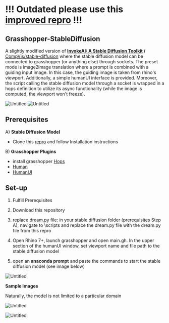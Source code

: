 
# !!! Outdated please use this [improved repro](https://github.com/SerjoschDuering/StableDiffusion-Grasshopper) !!!

## Grasshopper-StableDiffusion

A slightly modified version of **[InvokeAI: A Stable Diffusion Toolkit](https://github.com/invoke-ai/InvokeAI) /** [CompVis/stable-diffusion](https://github.com/CompVis/stable-diffusion) where the stable diffusion model can be connected to grasshopper (or anything else) through sockets. 
The preset mode is image2image translation where a prompt is combined with a guiding input image. In this case, the guiding image is taken from rhino's viewport.
Additionally, a simple humanUI interface is provided. Moreover, the script calling the stable diffusion model through a socket is wrapped in a hops definition to utilize its async functionality (while the image is computed, the viewport won't freeze). 

![Untitled](https://github.com/SerjoschDuering/Grasshopper-StableDiffusion/raw/main/images/Untitled.png)
![Untitled](https://github.com/SerjoschDuering/Grasshopper-StableDiffusion/raw/main/images/spcow.PNG)
## Prerequisites

A) **Stable Diffusion Model**

- Clone this [repro](https://github.com/invoke-ai/InvokeAI) and follow Installation instructions

B) **Grasshopper Plugins**

- install grasshopper [Hops](https://developer.rhino3d.com/guides/compute/hops-component/)
- [Human](https://www.food4rhino.com/en/app/human)
- [HumanUI](https://www.food4rhino.com/en/app/human-ui)

## Set-up

1. Fulfill Prerequisites
2. Download this repository
3. replace [dream.py](http://dream.py) file:
in your stable diffusion folder (prerequisites Step A), navigate to 
\scripts and replace the dream.py file with the dream.py file from this repro

1. Open Rhino 7+, launch grasshopper and open main.gh.
In the upper section of the humanUI window, set viewport name and file path to the stable diffusion model
2. open an **anaconda prompt**  and paste the commands to start the stable diffusion model (see image below)

![Untitled](https://github.com/SerjoschDuering/Grasshopper-StableDiffusion/raw/main/images/Untitled%201.png)

**Sample Images** 

Naturally, the model is not limited to a particular domain

![Untitled](https://github.com/SerjoschDuering/Grasshopper-StableDiffusion/raw/main/images/Untitled%202.png)

![Untitled](https://github.com/SerjoschDuering/Grasshopper-StableDiffusion/raw/main/images/Untitled%203.png)
